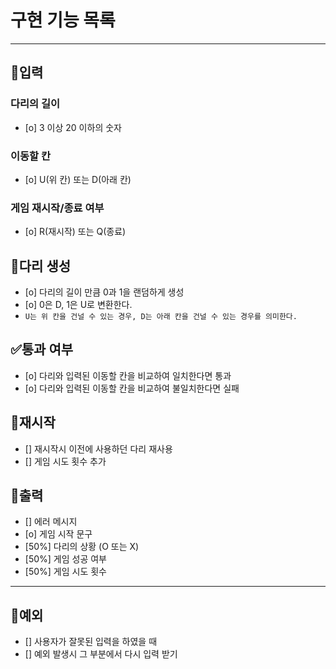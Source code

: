 # 구현 기능 목록

---
## 📝입력

### 다리의 길이
* [o] 3 이상 20 이하의 숫자

### 이동할 칸
* [o] U(위 칸) 또는 D(아래 칸)

### 게임 재시작/종료 여부
* [o] R(재시작) 또는 Q(종료)

## 🦵다리 생성
* [o] 다리의 길이 만큼 0과 1을 랜덤하게 생성
* [o] 0은 D, 1은 U로 변환한다.
* `U는 위 칸을 건널 수 있는 경우, D는 아래 칸을 건널 수 있는 경우를 의미한다.`

## ✅통과 여부
* [o] 다리와 입력된 이동할 칸을 비교하여 일치한다면 통과
* [o] 다리와 입력된 이동할 칸을 비교하여 불일치한다면 실패

## 🔄재시작
* [] 재시작시 이전에 사용하던 다리 재사용
* [] 게임 시도 횟수 추가

## 👣출력
* [] 에러 메시지
* [o] 게임 시작 문구
* [50%] 다리의 상황 (O 또는 X)
* [50%] 게임 성공 여부
* [50%] 게임 시도 횟수

---

## 🚫예외
* [] 사용자가 잘못된 입력을 하였을 때
* [] 예외 발생시 그 부분에서 다시 입력 받기
